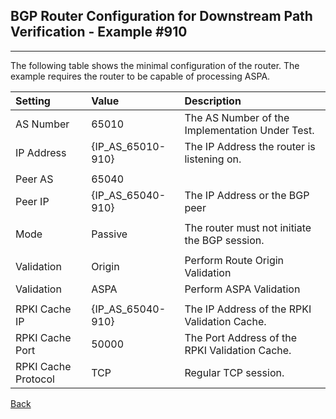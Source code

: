 ## BGP Router Configuration for Downstream Path Verification - Example #910
---
The following table shows the minimal configuration of the router. The example
requires the router to be capable of processing ASPA.

| Setting    | Value | Description                                             |
| :--------- | :---- | :------------------------------------------------------ | 
| AS Number  | 65010 |  The AS Number of the Implementation Under Test.        |
| IP Address | {IP_AS_65010-910} | The IP Address the router is listening on.  |
|            |       |                                                         |
| Peer AS    | 65040 |                                                         |
| Peer IP    | {IP_AS_65040-910} | The IP Address or the BGP peer              | 
|            |       |                                                         |
| Mode       | Passive | The router must not initiate the BGP session.         |
|            |         |                                                       |
| Validation | Origin  | Perform Route Origin Validation                       |
| Validation | ASPA    | Perform ASPA Validation                               |
|            |         |                                                       |
| RPKI Cache IP       | {IP_AS_65040-910} | The IP Address of the RPKI Validation Cache. |
| RPKI Cache Port     | 50000 | The Port Address of the RPKI Validation Cache. |
| RPKI Cache Protocol | TCP   | Regular TCP session.                           |

[Back](exp910.README.tpl.md)
